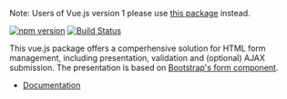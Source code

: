 Note: Users of Vue.js version 1 please use [this package](https://www.npmjs.com/package/vue-formular) instead.

[![npm version](https://badge.fury.io/js/vue-form-2.svg)](https://badge.fury.io/js/vue-form-2) [![Build Status](https://travis-ci.org/matfish2/vue-form-2.svg?branch=master)](https://travis-ci.org/matfish2/vue-form-2)

This vue.js package offers a comperhensive solution for HTML form management, including presentation, validation and (optional) AJAX submission.
The presentation is based on [Bootstrap's form component](http://v4-alpha.getbootstrap.com/components/forms/).

* [Documentation](https://matfish2.gitbooks.io/vue-form-2/content/)

